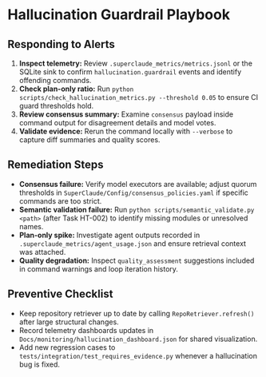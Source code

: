 # Hallucination Guardrail Playbook

## Responding to Alerts
1. **Inspect telemetry:** Review `.superclaude_metrics/metrics.jsonl` or the SQLite sink to confirm `hallucination.guardrail` events and identify offending commands.
2. **Check plan-only ratio:** Run `python scripts/check_hallucination_metrics.py --threshold 0.05` to ensure CI guard thresholds hold.
3. **Review consensus summary:** Examine `consensus` payload inside command output for disagreement details and model votes.
4. **Validate evidence:** Rerun the command locally with `--verbose` to capture diff summaries and quality scores.

## Remediation Steps
- **Consensus failure:** Verify model executors are available; adjust quorum thresholds in `SuperClaude/Config/consensus_policies.yaml` if specific commands are too strict.
- **Semantic validation failure:** Run `python scripts/semantic_validate.py <path>` (after Task HT-002) to identify missing modules or unresolved names.
- **Plan-only spike:** Investigate agent outputs recorded in `.superclaude_metrics/agent_usage.json` and ensure retrieval context was attached.
- **Quality degradation:** Inspect `quality_assessment` suggestions included in command warnings and loop iteration history.

## Preventive Checklist
- Keep repository retriever up to date by calling `RepoRetriever.refresh()` after large structural changes.
- Record telemetry dashboards updates in `Docs/monitoring/hallucination_dashboard.json` for shared visualization.
- Add new regression cases to `tests/integration/test_requires_evidence.py` whenever a hallucination bug is fixed.
